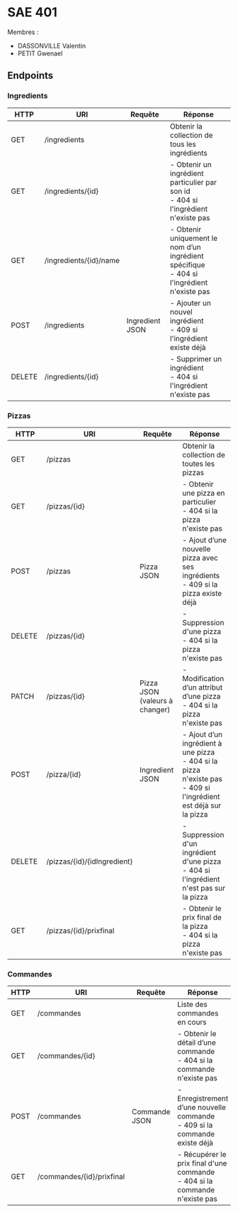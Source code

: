 # SAE 401

Membres :
- DASSONVILLE Valentin
- PETIT Gwenael

## Endpoints

### Ingredients

| HTTP | URI | Requête | Réponse |
| ---  | --- | ---     | ---     |
| GET  | /ingredients | | Obtenir la collection de tous les ingrédients |
| GET  | /ingredients/{id} | | - Obtenir un ingrédient particulier par son id <br>- 404 si l'ingrédient n'existe pas |
| GET | /ingredients/{id}/name | | - Obtenir uniquement le nom d’un ingrédient spécifique <br>- 404 si l'ingrédient n'existe pas |
| POST | /ingredients | Ingredient JSON | - Ajouter un nouvel ingrédient <br> - 409 si l'ingrédient existe déjà |
| DELETE | /ingredients/{id} | | - Supprimer un ingrédient <br> - 404 si l'ingrédient n'existe pas |

### Pizzas

| HTTP | URI | Requête | Réponse |
| ---  | --- | ---     | ---     |
| GET  | /pizzas | | Obtenir la collection de toutes les pizzas |
| GET | /pizzas/{id} | | - Obtenir une pizza en particulier <br> - 404 si la pizza n'existe pas |
| POST | /pizzas | Pizza JSON | - Ajout d’une nouvelle pizza avec ses ingrédients <br> - 409 si la pizza existe déjà |
| DELETE | /pizzas/{id} | | - Suppression d'une pizza <br> - 404 si la pizza n'existe pas |
| PATCH | /pizzas/{id} | Pizza JSON (valeurs à changer) | - Modification d’un attribut d’une pizza <br> - 404 si la pizza n'existe pas |
| POST | /pizza/{id} | Ingredient JSON | - Ajout d’un ingrédient à une pizza <br> - 404 si la pizza n'existe pas <br> - 409 si l'ingrédient est déjà sur la pizza |
| DELETE | /pizzas/{id}/{idIngredient} | | - Suppression d'un ingrédient d'une pizza <br> - 404 si l'ingrédient n'est pas sur la pizza |
| GET | /pizzas/{id}/prixfinal | | - Obtenir le prix final de la pizza <br> - 404 si la pizza n'existe pas |

### Commandes

| HTTP | URI | Requête | Réponse |
| ---  | --- | ---     | ---     |
| GET  | /commandes | | Liste des commandes en cours |
| GET  | /commandes/{id} | | - Obtenir le détail d’une commande <br> - 404 si la commande n'existe pas |
| POST | /commandes | Commande JSON | - Enregistrement d’une nouvelle commande <br> - 409 si la commande existe déjà |
| GET  | /commandes/{id}/prixfinal | | - Récupérer le prix final d'une commande <br> - 404 si la commande n'existe pas |